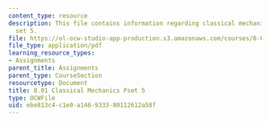 ```yaml
---
content_type: resource
description: This file contains information regarding classical mechanics problem
  set 5.
file: https://ol-ocw-studio-app-production.s3.amazonaws.com/courses/8-01sc-classical-mechanics-fall-2016/ebe813c4c1e0a146933380112612a58f_MIT8_01F16_pset5.pdf
file_type: application/pdf
learning_resource_types:
- Assignments
parent_title: Assignments
parent_type: CourseSection
resourcetype: Document
title: 8.01 Classical Mechanics Pset 5
type: OCWFile
uid: ebe813c4-c1e0-a146-9333-80112612a58f
---
```

